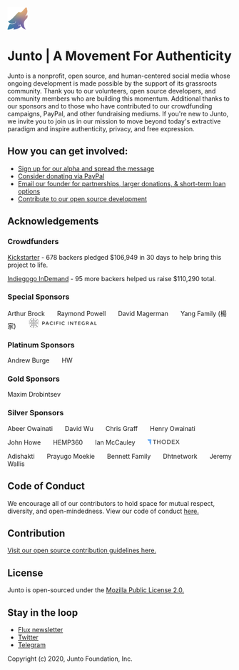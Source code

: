 
<img src="/junto_logo--rainbow.png" width="45px">

# Junto | A Movement For Authenticity
Junto is a nonprofit, open source, and human-centered social media whose ongoing development is made possible by the support of its grassroots community. Thank you to our volunteers, open source developers, and community members who are
building this momentum. Additional thanks to our sponsors and to those who have contributed to our crowdfunding campaigns, PayPal, and other fundraising mediums. If you're new to Junto, we invite you to join us in our mission to move beyond today's extractive paradigm and inspire authenticity, privacy, and free expression. 

## How you can get involved: 

* <a href="https://junto.typeform.com/to/xpwCxK" target="_blank">Sign up for our alpha and spread the message</a>
* <a href="https://www.paypal.com/cgi-bin/webscr?cmd=_s-xclick&hosted_button_id=CX87U4QQQX2TW&source=url" target="_blank">Consider donating via PayPal</a> 
* [Email our founder for partnerships, larger donations, & short-term loan options](mailto:eric@junto.foundation)
* [Contribute to our open source development](https://github.com/juntofoundation/junto-mobile/blob/dev/OPEN-SOURCE.md)

## Acknowledgements
### Crowdfunders
[Kickstarter](https://www.kickstarter.com/projects/1958309948/junto-a-new-breed-of-social-media) - 678 backers pledged $106,949 in 30 days to help bring this project to life.

[Indiegogo InDemand](https://www.indiegogo.com/projects/junto-a-new-breed-of-social-media--2#/) - 95 more backers helped us raise $110,290 total.

### Special Sponsors
Arthur Brock &nbsp; &nbsp; &nbsp; Raymond Powell &nbsp; &nbsp; &nbsp; David Magerman &nbsp; &nbsp; &nbsp; Yang Family (楊家)  &nbsp; &nbsp; &nbsp; <img src="/pacificintegral_logo.png" height ="24px">

### Platinum Sponsors
Andrew Burge &nbsp; &nbsp; &nbsp; HW

### Gold Sponsors
Maxim Drobintsev 

### Silver Sponsors
Abeer Owainati &nbsp; &nbsp; &nbsp; David Wu &nbsp;  &nbsp;  &nbsp; Chris Graff &nbsp; &nbsp; &nbsp; Henry Owainati

John Howe &nbsp; &nbsp; &nbsp; HEMP360  &nbsp; &nbsp; &nbsp; Ian McCauley  &nbsp; &nbsp; &nbsp; <img src="/thodex_logo.png" height="12px">

Adishakti &nbsp; &nbsp; &nbsp; Prayugo Moekie &nbsp; &nbsp; &nbsp; Bennett Family &nbsp; &nbsp; &nbsp; Dhtnetwork &nbsp; &nbsp; &nbsp; Jeremy Wallis

## Code of Conduct
We encourage all of our contributors to hold space for mutual respect, diversity, and open-mindedness. View our code of conduct [here.](https://github.com/juntofoundation/junto-mobile/blob/dev/CONDUCT.md)

## Contribution
[Visit our open source contribution guidelines here.](https://github.com/juntofoundation/junto-mobile/blob/dev/OPEN-SOURCE.md)

## License
Junto is open-sourced under the [Mozilla Public License 2.0.](https://github.com/juntofoundation/junto-mobile/blob/dev/LICENSE)

## Stay in the loop
* [Flux newsletter](https://junto.substack.com/)
* [Twitter](https://twitter.com/juntofoundation)
* [Telegram](http://t.me/juntofoundation)

Copyright (c) 2020, Junto Foundation, Inc.
